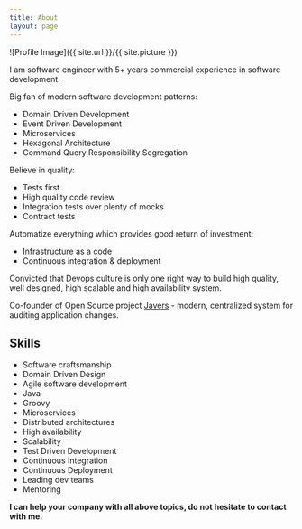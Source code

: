 ```yaml
---
title: About
layout: page
---
```

![Profile Image]({{ site.url }}/{{ site.picture }})

<p>I am software engineer with 5+ years commercial experience in software development.</p>
<p>Big fan of modern software development patterns:
<ul class="skill-list">
	<li>Domain Driven Development</li>
	<li>Event Driven Development</li>
	<li>Microservices</li>
	<li>Hexagonal Architecture</li>
	<li>Command Query Responsibility Segregation</li>
</ul></p>

<p>Believe in quality:
<ul class="skill-list">
	<li>Tests first</li>
	<li>High quality code review</li>  
	<li>Integration tests over plenty of mocks</li>
	<li>Contract tests</li>
</ul></p>

<p>Automatize everything which provides good return of investment:
<ul class="skill-list">
  <li>Infrastructure as a code</li>
  <li>Continuous integration & deployment</li>
</ul></p>

<p>Convicted that Devops culture is only one right way to build high quality, well designed, high scalable and high
availability system.</p>
<p>Co-founder of Open Source project <a href="https://github.com/javers/javers">Javers</a> - modern,
centralized system for auditing application changes.</p>


<h2>Skills</h2>
<ul class="skill-list">
	<li>Software craftsmanship</li>
	<li>Domain Driven Design</li>
	<li>Agile software development</li>
	<li>Java</li>
	<li>Groovy</li>
	<li>Microservices</li>
	<li>Distributed architectures</li>
	<li>High availability</li>
	<li>Scalability</li>
	<li>Test Driven Development</li>
	<li>Continuous Integration</li>
	<li>Continuous Deployment</li>
	<li>Leading dev teams</li>
	<li>Mentoring</li>
</ul>

<p><b>I can help your company with all above topics, do not hesitate to contact with me.</b></p>
